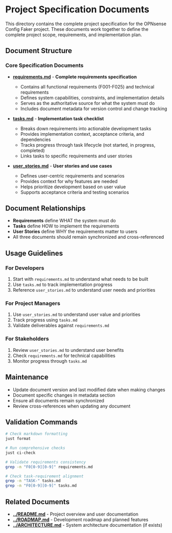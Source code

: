 # Project Specification Documents

This directory contains the complete project specification for the OPNsense Config Faker project. These documents work together to define the complete project scope, requirements, and implementation plan.

## Document Structure

### Core Specification Documents

- **[requirements.md](requirements.md)** - **Complete requirements specification**

  - Contains all functional requirements (F001-F025) and technical requirements
  - Defines system capabilities, constraints, and implementation details
  - Serves as the authoritative source for what the system must do
  - Includes document metadata for version control and change tracking

- **[tasks.md](tasks.md)** - **Implementation task checklist**

  - Breaks down requirements into actionable development tasks
  - Provides implementation context, acceptance criteria, and dependencies
  - Tracks progress through task lifecycle (not started, in progress, completed)
  - Links tasks to specific requirements and user stories

- **[user_stories.md](user_stories.md)** - **User stories and use cases**

  - Defines user-centric requirements and scenarios
  - Provides context for why features are needed
  - Helps prioritize development based on user value
  - Supports acceptance criteria and testing scenarios

## Document Relationships

- **Requirements** define WHAT the system must do
- **Tasks** define HOW to implement the requirements
- **User Stories** define WHY the requirements matter to users
- All three documents should remain synchronized and cross-referenced

## Usage Guidelines

### For Developers

1. Start with `requirements.md` to understand what needs to be built
2. Use `tasks.md` to track implementation progress
3. Reference `user_stories.md` to understand user needs and priorities

### For Project Managers

1. Use `user_stories.md` to understand user value and priorities
2. Track progress using `tasks.md`
3. Validate deliverables against `requirements.md`

### For Stakeholders

1. Review `user_stories.md` to understand user benefits
2. Check `requirements.md` for technical capabilities
3. Monitor progress through `tasks.md`

## Maintenance

- Update document version and last modified date when making changes
- Document specific changes in metadata section
- Ensure all documents remain synchronized
- Review cross-references when updating any document

## Validation Commands

```bash
# Check markdown formatting
just format

# Run comprehensive checks
just ci-check

# Validate requirements consistency
grep -n "F0[0-9][0-9]" requirements.md

# Check task-requirement alignment
grep -n "TASK-" tasks.md
grep -n "F0[0-9][0-9]" tasks.md
```

## Related Documents

- **[../README.md](../README.md)** - Project overview and user documentation
- **[../ROADMAP.md](../ROADMAP.md)** - Development roadmap and planned features
- **[../ARCHITECTURE.md](../ARCHITECTURE.md)** - System architecture documentation (if exists)
